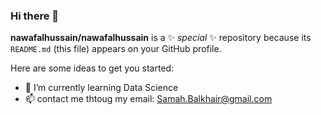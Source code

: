 ### Hi there 👋

**nawafalhussain/nawafalhussain** is a ✨ _special_ ✨ repository because its `README.md` (this file) appears on your GitHub profile.

Here are some ideas to get you started:

- 🌱  I’m currently learning Data Science
- 📫 contact me thtoug my email: Samah.Balkhair@gmail.com
